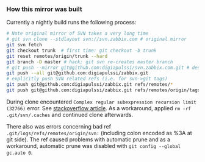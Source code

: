 ### How this mirror was built

Currently a nightly build runs the following process:

```sh
# Note original mirror of SVN takes a very long time
# git svn clone --stdlayout svn://svn.zabbix.com # original mirror
git svn fetch
git checkout trunk  # first time: git checkout -b trunk
git reset remotes/origin/trunk --hard
git branch -D master # hack; git svn re-creates master branch
# git push --mirror git@github.com:digiapulssi/svn.zabbix.com.git # destructive to other branches
git push --all git@github.com:digiapulssi/zabbix.git
# explicitly push SVN related refs (i.e. for svn->git tags)
git push git@github.com:digiapulssi/zabbix.git refs/remotes/*
git push git@github.com:digiapulssi/zabbix.git refs/remotes/origin/tags/*:refs/tags/*
```

During clone encountered `Complex regular subexpression recursion limit (32766)` error.
See [stackoverflow article](https://stackoverflow.com/questions/24074208/git-svn-fetch-could-not-unmemoize-function-check-cherry-pick-because-it-was).
As a workaround, applied `rm -rf .git/svn/.caches` and continued clone afterwards.

There also was errors concerning bad ref `.git/logs/refs/remotes/origin/svn:` (including colon
encoded as %3A at git side). The ref caused problems with automatic prune and as a workaround,
automatic prune was disabled with `git config --global gc.auto 0`.

